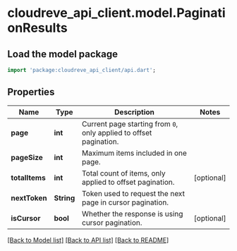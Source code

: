 # cloudreve_api_client.model.PaginationResults

## Load the model package
```dart
import 'package:cloudreve_api_client/api.dart';
```

## Properties
Name | Type | Description | Notes
------------ | ------------- | ------------- | -------------
**page** | **int** | Current page starting from `0`, only applied to offset pagination. | 
**pageSize** | **int** | Maximum items included in one page. | 
**totalItems** | **int** | Total count of items, only applied to offset pagination. | [optional] 
**nextToken** | **String** | Token used to request the next page in cursor pagination. | 
**isCursor** | **bool** | Whether the response is using cursor pagination. | [optional] 

[[Back to Model list]](../README.md#documentation-for-models) [[Back to API list]](../README.md#documentation-for-api-endpoints) [[Back to README]](../README.md)


